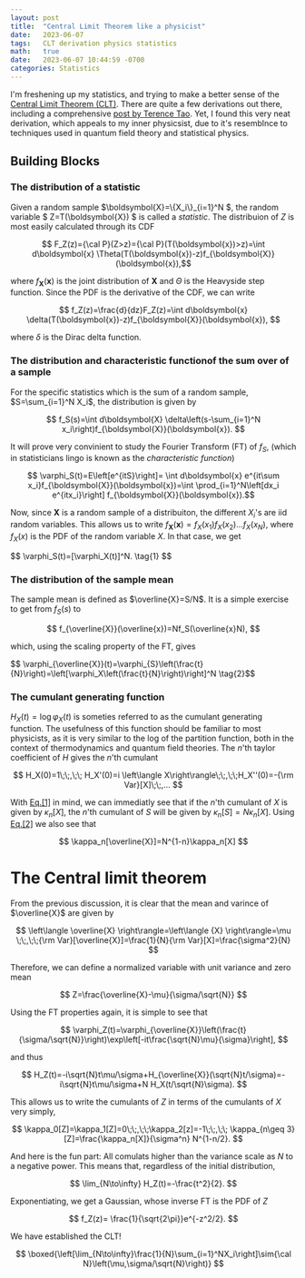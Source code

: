 ```yaml
---
layout: post
title:  "Central Limit Theorem like a physicist"
date:   2023-06-07
tags:   CLT derivation physics statistics
math:   true
date:   2023-06-07 10:44:59 -0700
categories: Statistics
---
```

I'm freshening up my statistics, and trying to make a better sense of the [Central Limit Theorem (CLT)](https://en.wikipedia.org/wiki/Central_limit_theorem). There are quite a few derivations out there, including a comprehensive [post by Terence Tao](https://terrytao.wordpress.com/2010/01/05/254a-notes-2-the-central-limit-theorem/).
Yet, I found this very neat derivation, which appeals to my inner physicsist, due to it's resemblnce to techniques used in quantum field theory and statistical physics.


## Building Blocks
### The distribution of a statistic 
Given a random sample $\boldsymbol{X}=\\{X_i\\}_{i=1}^N $, the random variable $ Z=T(\boldsymbol{X}) $ is called a *statistic*. The distribuion of $Z$ is most easily calculated through its CDF

$$ F_Z(z)={\cal P}(Z>z)={\cal P}(T(\boldsymbol{x})>z)=\int d\boldsymbol{x} \Theta(T(\boldsymbol{x})-z)f_{\boldsymbol{X}}(\boldsymbol{x}),$$


where $f_{\boldsymbol{X}}(\boldsymbol{x})$ is the joint distribution of $\boldsymbol{X}$ and $\Theta$ is the Heavyside step function. Since the PDF is the derivative of the  CDF, we can write

$$ f_Z(z)=\frac{d}{dz}F_Z(z)=\int d\boldsymbol{x} \delta(T(\boldsymbol{x})-z)f_{\boldsymbol{X}}(\boldsymbol{x}), $$

where $\delta$ is the Dirac delta function.


### The distribution and characteristic functionof the sum over of a sample
For the specific statistics which is the sum of a random sample, $S=\sum_{i=1}^N X_i$, the distribution is given by

$$ f_S(s)=\int d\boldsymbol{X} \delta\left(s-\sum_{i=1}^N x_i\right)f_{\boldsymbol{X}}(\boldsymbol{x}). $$

It will prove very convinient to study the Fourier Transform (FT) of $f_S$, (which in statisticians lingo is known as the *characteristic function*) 

$$ \varphi_S(t)=E\left[e^{itS}\right]= \int d\boldsymbol{x} e^{it\sum x_i}f_{\boldsymbol{X}}(\boldsymbol{x})=\int \prod_{i=1}^N\left[dx_i e^{itx_i}\right] f_{\boldsymbol{X}}(\boldsymbol{x}).$$

Now, since $\boldsymbol{X}$ is a random sample of a distribuiton, the different $X_i$'s are iid random variables. This allows us to write $f_{\boldsymbol{X}}(\boldsymbol{x})=f_X(x_1)f_X(x_2)...f_X(x_N)$, where $f_X(x)$ is the PDF of the random variable $X$. In that case, we get
 
<div id="eq_phiS_phiX">
$$ \varphi_S(t)=[\varphi_X(t)]^N. \tag{1} $$
</div>


### The distribution of the sample mean
The sample mean is defined as $\overline{X}=S/N$. It is a simple exercise to get from $f_S(s)$ to

$$ f_{\overline{X}}(\overline{x})=Nf_S(\overline{x}N), $$

which, using the scaling property of the FT, gives

<div id="eq_phi_mean">
$$ \varphi_{\overline{X}}(t)=\varphi_{S}\left(\frac{t}{N}\right)=\left[\varphi_X\left(\frac{t}{N}\right)\right]^N \tag{2}$$ 
</div>




### The cumulant generating function
$H_X(t)=\log \varphi_X(t)$ is someties referred to as the cumulant generating function. The usefulness of this function should be familiar to most physicists, as it is very similar to the log of the partition function, both in the context  of thermodynamics and quantum field theories. The $n$'th taylor coefficient of $H$ gives the $n$'th cumulant

$$ H_X(0)=1\;\;,\;\; H_X'(0)=i \left\langle X\right\rangle\;\;,\;\;H_X''(0)=-{\rm Var}[X]\;\;,... $$

With [Eq.[1]](#eq_phiS_phiX) in mind, we can immediatly see that if the $n$'th cumulant of $X$ is given by $\kappa_n[X]$, the  $n$'th cumulant of  $S$ will be given by $\kappa_n[S] = N\kappa_n[X]$. Using [Eq.[2]](#eq_phi_mean) we also see that 

$$
\kappa_n[\overline{X}]=N^{1-n}\kappa_n[X]
$$


# The Central limit theorem
From the previous discussion, it is clear that the mean and varince of $\overline{X}$ are given by

$$  \left\langle \overline{X} \right\rangle=\left\langle {X} \right\rangle=\mu \;\;,\;\;{\rm Var}[\overline{X}]=\frac{1}{N}{\rm Var}[X]=\frac{\sigma^2}{N}
$$

Therefore, we can define a normalized variable with unit variance and zero mean

$$
Z=\frac{\overline{X}-\mu}{\sigma/\sqrt{N}}
$$

Using the FT properties again, it is simple to see that

$$
\varphi_Z(t)=\varphi_{\overline{X}}\left(\frac{t}{\sigma/\sqrt{N}}\right)\exp\left[-it\frac{\sqrt{N}\mu}{\sigma}\right],
$$

and thus 

$$ H_Z(t)=-i\sqrt{N}t\mu/\sigma+H_{\overline{X}}(\sqrt{N}t/\sigma)=-i\sqrt{N}t\mu/\sigma+N H_X(t/\sqrt{N}\sigma). $$

This allows us to write the cumulants of $Z$ in terms of the cumulants of $X$ very simply,

$$
\kappa_0[Z]=\kappa_1[Z]=0\;\;,\;\;\kappa_2[z]=-1\;\;,\;\; \kappa_{n\geq 3}[Z]=\frac{\kappa_n[X]}{\sigma^n} N^{1-n/2}.
$$

And here is the fun part: All comulats higher than the variance scale as $N$ to a negative power. This means that, regardless of the initial distribution,

$$ \lim_{N\to\infty} H_Z(t)=-\frac{t^2}{2}. $$

Exponentiating, we get a Gaussian, whose inverse FT is the PDF of $Z$

$$ f_Z(z)= \frac{1}{\sqrt{2\pi}}e^{-z^2/2}. $$

We have established the CLT!

$$
\boxed{\left[\lim_{N\to\infty}\frac{1}{N}\sum_{i=1}^NX_i\right]\sim{\cal N}\left(\mu,\sigma/\sqrt{N}\right)}
$$








